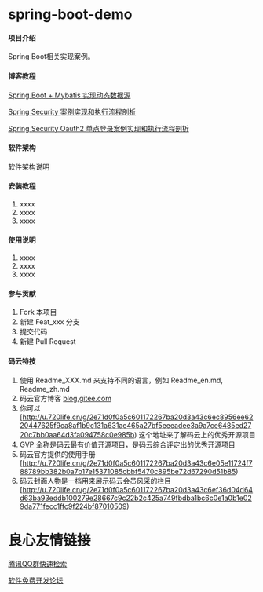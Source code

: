 # spring-boot-demo

#### 项目介绍
Spring Boot相关实现案例。


#### 博客教程

[Spring Boot + Mybatis 实现动态数据源](http://u.720life.cn/g/3e44a884c1d792dd0ec1ac531ed36da996b91b0325caa5c2c24a546716212de69d1a5de4a2570bcca21ec53abcb35b73cb104b22aeecaf2ec950bc63c783dcaa) 

[Spring Security 案例实现和执行流程剖析](http://u.720life.cn/g/3e44a884c1d792dd0ec1ac531ed36da996b91b0325caa5c2c24a546716212de63411880044de7607571cee24a6accaf853ea404600b4d6c6f9db975048903e95) 

[Spring Security Oauth2 单点登录案例实现和执行流程剖析](http://u.720life.cn/g/3e44a884c1d792dd0ec1ac531ed36da996b91b0325caa5c2c24a546716212de69ffe69db6c2ebb9f589d7d7e1571e4a3c6c6e82777a542aef0d1858706194cb7) 


#### 软件架构
软件架构说明


#### 安装教程

1. xxxx
2. xxxx
3. xxxx

#### 使用说明

1. xxxx
2. xxxx
3. xxxx

#### 参与贡献

1. Fork 本项目
2. 新建 Feat_xxx 分支
3. 提交代码
4. 新建 Pull Request


#### 码云特技

1. 使用 Readme\_XXX.md 来支持不同的语言，例如 Readme\_en.md, Readme\_zh.md
2. 码云官方博客 [blog.gitee.com](http://u.720life.cn/g/4d9d51ba66eeb41dfb9759648c593bf554785fd0e6ab49d2f13e98afcb69bbc7) 
3. 你可以 [http://u.720life.cn/g/2e71d0f0a5c601172267ba20d3a43c6ec8956ee6220447625f9ca8af1b9c131a631ae465a27bf5eeeadee3a9a7ce6485ed2720c7bb0aa64d3fa094758c0e985b)  这个地址来了解码云上的优秀开源项目
4. [GVP](http://u.720life.cn/g/2e71d0f0a5c601172267ba20d3a43c6eb5ad9b84ebe402667383e4a11c785b2d)  全称是码云最有价值开源项目，是码云综合评定出的优秀开源项目
5. 码云官方提供的使用手册 [http://u.720life.cn/g/2e71d0f0a5c601172267ba20d3a43c6e05e11724f788789bb382b0a7b17e15371085cbbf5470c895be72d67290d51b85) 
6. 码云封面人物是一档用来展示码云会员风采的栏目 [http://u.720life.cn/g/2e71d0f0a5c601172267ba20d3a43c6ef36d04d64d63ba93eddb100279e28667c9c22b2c425a749fbdba1bc6c0e1a0b1e029da771fecc1ffc9f224bf87010509) 


 # 良心友情链接

[腾讯QQ群快速检索](http://u.720life.cn/s/8cf73f7c)

[软件免费开发论坛](http://u.720life.cn/s/bbb01dc0)